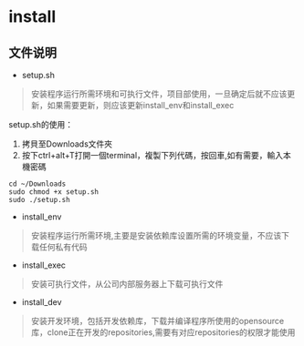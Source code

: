 # install

## 文件说明
* setup.sh
> 安装程序运行所需环境和可执行文件，项目部使用，一旦确定后就不应该更新，如果需要更新，则应该更新install_env和install_exec  

setup.sh的使用：
1. 拷貝至Downloads文件夾
2. 按下ctrl+alt+T打開一個terminal，複製下列代碼，按回車,如有需要，輸入本機密碼
```
cd ~/Downloads
sudo chmod +x setup.sh
sudo ./setup.sh
```

* install_env
> 安装程序运行所需环境,主要是安装依赖库设置所需的环境变量，不应该下载任何私有代码

* install_exec
> 安装可执行文件，从公司内部服务器上下载可执行文件

* install_dev
> 安装开发环境，包括开发依赖库，下载并编译程序所使用的opensource库，clone正在开发的repositories,需要有对应repositories的权限才能使用


